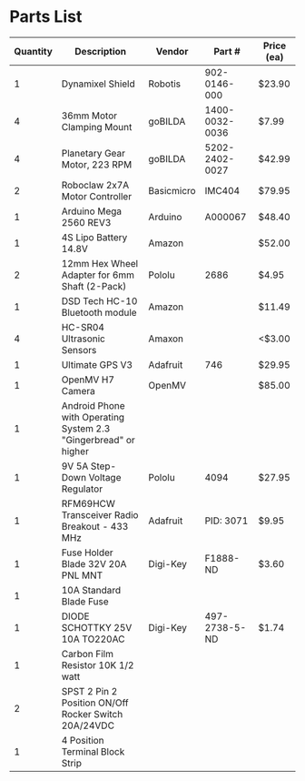 # Parts List
| Quantity | Description | Vendor | Part # | Price (ea) |
| --- | --- | --- | --- | --- |
| 1 | Dynamixel Shield | Robotis | 902-0146-000 |  $23.90 |
| 4 | 36mm Motor Clamping Mount | goBILDA | 1400-0032-0036 | $7.99 |
| 4 | Planetary Gear Motor, 223 RPM | goBILDA | 5202-2402-0027 | $42.99 |
| 2 | Roboclaw 2x7A Motor Controller | Basicmicro | IMC404 | $79.95 |
| 1 | Arduino Mega 2560 REV3 | Arduino | A000067 | $48.40 |
| 1 | 4S Lipo Battery 14.8V | Amazon | | $52.00 |
| 2 | 12mm Hex Wheel Adapter for 6mm Shaft (2-Pack) | Pololu | 2686	| $4.95 |
| 1 | DSD Tech HC-10 Bluetooth module | Amazon | | $11.49 |
| 4 | HC-SR04 Ultrasonic Sensors | Amaxon|| <$3.00 |
| 1 | Ultimate GPS V3 | Adafruit | 746 | $29.95 |
| 1 | OpenMV H7 Camera | OpenMV | | $85.00 |
| 1 | Android Phone with Operating System 2.3 "Gingerbread" or higher |
| 1 | 9V 5A Step-Down Voltage Regulator | Pololu | 4094 | $27.95 |
| 1 | RFM69HCW Transceiver Radio Breakout - 433 MHz | Adafruit | PID: 3071 | $9.95 |
| 1 | Fuse Holder Blade 32V 20A PNL MNT | Digi-Key | F1888-ND | $3.60 |
| 1 | 10A Standard Blade Fuse
| 1 | DIODE SCHOTTKY 25V 10A TO220AC | Digi-Key | 497-2738-5-ND | $1.74 |
| 1 | Carbon Film Resistor 10K 1/2 watt ||||
| 2 | SPST 2 Pin 2 Position ON/Off Rocker Switch 20A/24VDC
| 1 | 4 Position Terminal Block Strip
